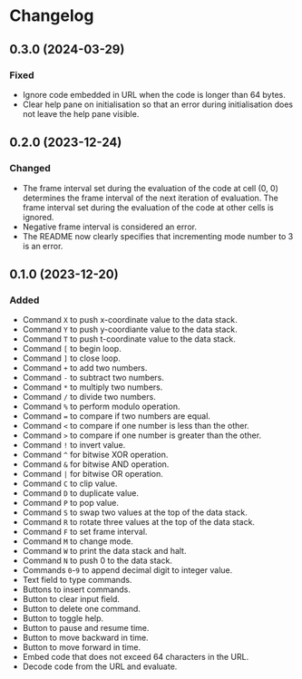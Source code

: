 Changelog
=========

0.3.0 (2024-03-29)
------------------

### Fixed

- Ignore code embedded in URL when the code is longer than 64 bytes.
- Clear help pane on initialisation so that an error during
  initialisation does not leave the help pane visible.


0.2.0 (2023-12-24)
------------------

### Changed

- The frame interval set during the evaluation of the code at cell (0,
  0) determines the frame interval of the next iteration of
  evaluation.  The frame interval set during the evaluation of the
  code at other cells is ignored.
- Negative frame interval is considered an error.
- The README now clearly specifies that incrementing mode number to 3
  is an error.


0.1.0 (2023-12-20)
------------------

### Added

- Command `X` to push x-coordinate value to the data stack.
- Command `Y` to push y-coordiante value to the data stack.
- Command `T` to push t-coordinate value to the data stack.
- Command `[` to begin loop.
- Command `]` to close loop.
- Command `+` to add two numbers.
- Command `-` to subtract two numbers.
- Command `*` to multiply two numbers.
- Command `/` to divide two numbers.
- Command `%` to perform modulo operation.
- Command `=` to compare if two numbers are equal.
- Command `<` to compare if one number is less than the other.
- Command `>` to compare if one number is greater than the other.
- Command `!` to invert value.
- Command `^` for bitwise XOR operation.
- Command `&` for bitwise AND operation.
- Command `|` for bitwise OR operation.
- Command `C` to clip value.
- Command `D` to duplicate value.
- Command `P` to pop value.
- Command `S` to swap two values at the top of the data stack.
- Command `R` to rotate three values at the top of the data stack.
- Command `F` to set frame interval.
- Command `M` to change mode.
- Command `W` to print the data stack and halt.
- Command `N` to push 0 to the data stack.
- Commands `0`-`9` to append decimal digit to integer value.
- Text field to type commands.
- Buttons to insert commands.
- Button to clear input field.
- Button to delete one command.
- Button to toggle help.
- Button to pause and resume time.
- Button to move backward in time.
- Button to move forward in time.
- Embed code that does not exceed 64 characters in the URL.
- Decode code from the URL and evaluate.
